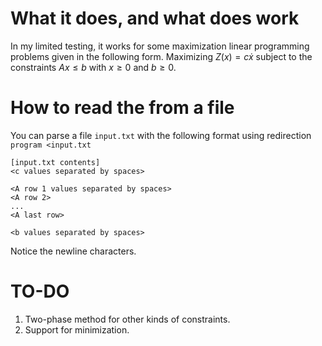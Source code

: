 # What it does, and what does work
In my limited testing, it works for some maximization linear programming problems given in the following form.
Maximizing $Z(x) = c\dot x$ subject to the constraints $Ax \leq b$ with $x \geq 0$ and $b \geq 0$.

# How to read the from a file
You can parse a file `input.txt` with the following format using redirection `program <input.txt`
```
[input.txt contents]
<c values separated by spaces>

<A row 1 values separated by spaces>
<A row 2>
...
<A last row>

<b values separated by spaces>

```
Notice the newline characters. 

# TO-DO
1. Two-phase method for other kinds of constraints.
1. Support for minimization.

